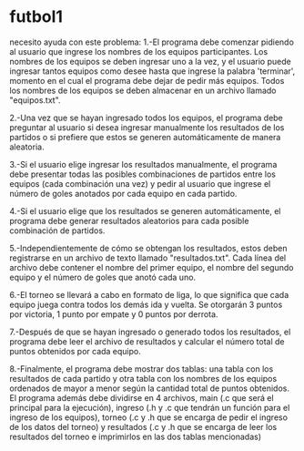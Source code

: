 # futbol1
necesito ayuda con este problema:
1.-El programa debe comenzar pidiendo al usuario que ingrese los nombres de los equipos participantes. Los nombres de los equipos se deben ingresar uno a la vez, y el usuario puede ingresar tantos equipos como desee hasta que ingrese la palabra 'terminar', momento en el cual el programa debe dejar de pedir más equipos. Todos los nombres de los equipos se deben almacenar en un archivo llamado "equipos.txt".

2.-Una vez que se hayan ingresado todos los equipos, el programa debe preguntar al usuario si desea ingresar manualmente los resultados de los partidos o si prefiere que estos se generen automáticamente de manera aleatoria.

3.-Si el usuario elige ingresar los resultados manualmente, el programa debe presentar todas las posibles combinaciones de partidos entre los equipos (cada combinación una vez) y pedir al usuario que ingrese el número de goles anotados por cada equipo en cada partido.

4.-Si el usuario elige que los resultados se generen automáticamente, el programa debe generar resultados aleatorios para cada posible combinación de partidos.

5.-Independientemente de cómo se obtengan los resultados, estos deben registrarse en un archivo de texto llamado "resultados.txt". Cada línea del archivo debe contener el nombre del primer equipo, el nombre del segundo equipo y el número de goles que anotó cada uno.

6.-El torneo se llevará a cabo en formato de liga, lo que significa que cada equipo juega contra todos los demás ida y vuelta. Se otorgarán 3 puntos por victoria, 1 punto por empate y 0 puntos por derrota.

7.-Después de que se hayan ingresado o generado todos los resultados, el programa debe leer el archivo de resultados y calcular el número total de puntos obtenidos por cada equipo.

8.-Finalmente, el programa debe mostrar dos tablas: una tabla con los resultados de cada partido y otra tabla con los nombres de los equipos ordenados de mayor a menor según la cantidad total de puntos obtenidos.
El programa además debe dividirse en 4 archivos, main (.c que será el principal para la ejecución), ingreso (.h y .c que tendrán un función para el ingreso de los equipos), torneo (.c y .h que se encarga de pedir el ingreso de los datos del torneo) y resultados (.c y .h que se encarga de leer los resultados del torneo e imprimirlos en las dos tablas mencionadas) 
